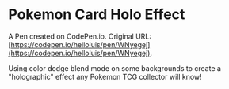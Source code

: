 # Pokemon Card Holo Effect

A Pen created on CodePen.io. Original URL: [https://codepen.io/helloluis/pen/WNyegej](https://codepen.io/helloluis/pen/WNyegej).

Using color dodge blend mode on some backgrounds to create a "holographic" effect any Pokemon TCG collector will know!